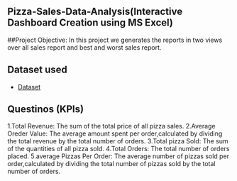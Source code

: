 ## Pizza-Sales-Data-Analysis(Interactive Dashboard Creation using MS Excel)
##Project Objective:
In this project we generates the reports in two views over all sales report and best and worst sales report.

## Dataset used
- <a href =”https://github.com/karthik-medaka09/Data-Analysis-Dashboard/blob/main/pizza%20project%20final.xlsx”>Dataset</a>

 ## Questinos (KPIs)
 1.Total Revenue: The sum of the total price of all pizza sales.
 2.Average Oreder Value: The average amount spent per order,calculated by dividing the total revenue by the total number of orders.
 3.Total pizza Sold: The sum of the quantities of all pizza sold.
 4.Total Orders: The total number of orders placed.
 5.average Pizzas Per Order: The average number of pizzas sold per order,calculated by dividing the total number of pizzas sold by the total number of orders.



